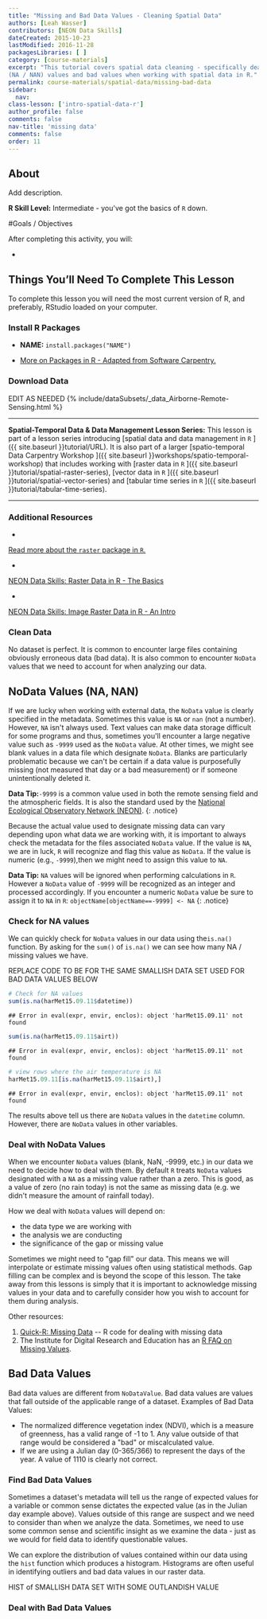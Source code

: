 ```yaml
---
title: "Missing and Bad Data Values - Cleaning Spatial Data"
authors: [Leah Wasser]
contributors: [NEON Data Skills]
dateCreated: 2015-10-23
lastModified: 2016-11-28
packagesLibraries: [ ]
category: [course-materials]
excerpt: "This tutorial covers spatial data cleaning - specifically dealing with missing
(NA / NAN) values and bad values when working with spatial data in R."
permalink: course-materials/spatial-data/missing-bad-data
sidebar:
  nav:
class-lesson: ['intro-spatial-data-r']
author_profile: false
comments: false
nav-title: 'missing data'
comments: false
order: 11
---
```



## About
Add description.

**R Skill Level:** Intermediate - you've got the basics of `R` down.

<div id="objectives" markdown="1">

#Goals / Objectives

After completing this activity, you will:

*


## Things You’ll Need To Complete This Lesson
To complete this lesson you will need the most current version of R, and
preferably, RStudio loaded on your computer.

### Install R Packages

* **NAME:** `install.packages("NAME")`

* [More on Packages in R - Adapted from Software Carpentry.]({{site.baseurl}}R/Packages-In-R/)

### Download Data
EDIT AS NEEDED
{% include/dataSubsets/_data_Airborne-Remote-Sensing.html %}

****

**Spatial-Temporal Data & Data Management Lesson Series:** This lesson is part
of a lesson series introducing
[spatial data and data management in `R` ]({{ site.baseurl }}tutorial/URL).
It is also part of a larger
[spatio-temporal Data Carpentry Workshop ]({{ site.baseurl }}workshops/spatio-temporal-workshop)
that includes working with
[raster data in `R` ]({{ site.baseurl }}tutorial/spatial-raster-series),
[vector data in `R` ]({{ site.baseurl }}tutorial/spatial-vector-series)
and
[tabular time series in `R` ]({{ site.baseurl }}tutorial/tabular-time-series).

****

### Additional Resources

* <a href="http://cran.r-project.org/web/packages/raster/raster.pdf" target="_blank">
Read more about the `raster` package in `R`.</a>
* <a href="http://neondataskills.org/R/Raster-Data-In-R/" target="_blank" >
NEON Data Skills: Raster Data in R - The Basics</a>
* <a href="http://neondataskills.org/R/Image-Raster-Data-In-R/" target="_blank" >
NEON Data Skills: Image Raster Data in R - An Intro</a>

</div>

### Clean Data
No dataset is perfect. It is common to encounter large files containing obviously
erroneous data (bad data).  It is also common to encounter `NoData`
values that we need to account for when analyzing our data.

## NoData Values (NA, NAN)
If we are lucky when working with external data, the `NoData` value is clearly
specified in the metadata. Sometimes this value is `NA` or `nan` (not a number). However,
`NA` isn't always used. Text values can make data storage difficult for some
programs and thus, sometimes you'll encounter a large negative value such as
`-9999` used as the `NoData` value. At other times, we might see blank values in
a data file which designate `NoData`. Blanks are particularly problematic
because we can't be certain if a data value is purposefully missing (not
measured that day or a bad measurement) or if someone unintentionally deleted
it.

<i class="fa fa-star"></i> **Data Tip:**`-9999` is a common value used in
both the remote sensing field and the atmospheric fields. It is also
the standard used by the <a href="http://www.neoninc.org" target="_blank">
National Ecological Observatory Network (NEON)</a>.
{: .notice}

Because the actual value used to designate missing data can vary depending upon
what data we are working with, it is important to always check the metadata for
the files associated `NoData` value. If the value is `NA`, we are in luck, `R`
will recognize and flag this value as `NoData`. If the value is numeric (e.g.,
`-9999`),then we might need to assign this value to `NA`.

<i class="fa fa-star"></i> **Data Tip:** `NA` values will be ignored when
performing calculations in `R`. However a `NoData` value of `-9999` will be
recognized as an integer and processed accordingly. If you encounter a numeric
`NoData` value be sure to assign it to `NA` in `R`:
`objectName[objectName==-9999] <- NA`
{: .notice}

### Check for NA values
We can quickly check for `NoData` values in our data using the`is.na()`
function. By asking for the `sum()` of `is.na()` we can see how many NA / missing
values we have.

REPLACE CODE TO BE FOR THE SAME SMALLISH DATA SET USED FOR BAD DATA VALUES BELOW

```r
# Check for NA values
sum(is.na(harMet15.09.11$datetime))
```

```
## Error in eval(expr, envir, enclos): object 'harMet15.09.11' not found
```

```r
sum(is.na(harMet15.09.11$airt))
```

```
## Error in eval(expr, envir, enclos): object 'harMet15.09.11' not found
```

```r
# view rows where the air temperature is NA
harMet15.09.11[is.na(harMet15.09.11$airt),]
```

```
## Error in eval(expr, envir, enclos): object 'harMet15.09.11' not found
```

The results above tell us there are `NoData` values in the `datetime` column.
However, there are `NoData` values in other variables.

### Deal with NoData Values
When we encounter `NoData` values (blank, NaN, -9999, etc.) in our data we
need to decide how to deal with them. By default `R` treats `NoData` values
designated
with a `NA` as a missing value rather than a zero. This is good, as a value of
zero (no rain today) is not the same as missing data (e.g. we didn't measure the
amount of rainfall today).

How we deal with `NoData` values will depend on:

* the data type we are working with
* the analysis we are conducting
* the significance of the gap or missing value

Sometimes we might need to "gap fill" our data. This means we will interpolate
or estimate missing values often using statistical methods. Gap filling can be
complex and is beyond the scope of this lesson. The take away from this lessons
is simply that it is important to acknowledge missing values in your data and to
carefully consider how you wish to account for them during analysis.

Other resources:

1. <a href="http://www.statmethods.net/input/missingdata.html" target="_blank"> Quick-R: Missing Data</a>
-- R code for dealing with missing data
2. The Institute for Digital Research and Education has an <a href="http://www.ats.ucla.edu/stat/r/faq/missing.htm" target="_blank"> R FAQ on Missing Values</a>.

## Bad Data Values
Bad data values are different from `NoDataValue`. Bad data values are values that
fall outside of the applicable range of a dataset.
Examples of Bad Data Values:

* The normalized difference vegetation index (NDVI), which is a measure of
greenness, has a valid range of -1 to 1. Any value outside of that range would
be considered a "bad" or miscalculated value.
* If we are using a Julian day (0-365/366) to represent the days of the year. A value
of 1110 is clearly not correct.

### Find Bad Data Values
Sometimes a dataset's metadata will tell us the range of expected values for a
variable or common sense dictates the expected value (as in the Julian day example above).
Values outside of this range are suspect and we need to consider than
when we analyze the data. Sometimes, we need to use some common sense and
scientific insight as we examine the data - just as we would for field data to
identify questionable values.

We can explore the distribution of values contained within our data using the
`hist` function which produces a histogram. Histograms are often useful in
identifying outliers and bad data values in our raster data.

HIST of SMALLISH DATA SET WITH SOME OUTLANDISH VALUE


### Deal with Bad Data Values

